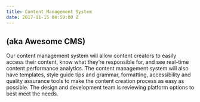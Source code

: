 ```yaml
---
title: Content Management System
date: 2017-11-15 04:59:00 Z
---
```


## (aka Awesome CMS)

Our content management system will allow content creators to easily access their content, know what they’re responsible for, and see real-time content performance analytics. The content management system will also have templates, style guide tips and grammar, formatting, accessibility and quality assurance tools to make the content creation process as easy as possible. The design and development team is reviewing platform options to best meet the needs. 